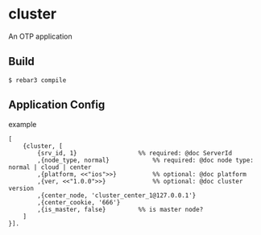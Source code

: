 cluster
=====

An OTP application

Build
-----

    $ rebar3 compile

Application Config
-----
example
	
	[
		{cluster, [
		    {srv_id, 1}					%% required: @doc ServerId
		    ,{node_type, normal}			%% required: @doc node type: normal | cloud | center
		    ,{platform, <<"ios">>}			%% optional: @doc platform
		    ,{ver, <<"1.0.0">>}				%% optional: @doc cluster version
		    ,{center_node, 'cluster_center_1@127.0.0.1'}
		    ,{center_cookie, '666'}
		    ,{is_master, false}			%% is master node?
    	]
    }].
